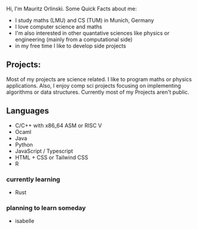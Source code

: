 Hi, I'm Mauritz Orlinski. Some Quick Facts about me:
- I study maths (LMU) and CS (TUM) in Munich, Germany 
- I love computer science and maths
- I'm also interested in other quantative sciences like physics or engineering (mainly from a computational side)
- in my free time I like to develop side projects

## Projects:
Most of my projects are science related. I like to program maths or physics applications. Also, I enjoy comp sci projects focusing on implementing algorithms or data structures.
Currently most of my Projects aren't public. 

## Languages
- C/C++ with x86_64 ASM or RISC V
- Ocaml
- Java
- Python
- JavaScript / Typescript
- HTML + CSS or Tailwind CSS
- R

### currently learning
- Rust

### planning to learn someday
- isabelle

